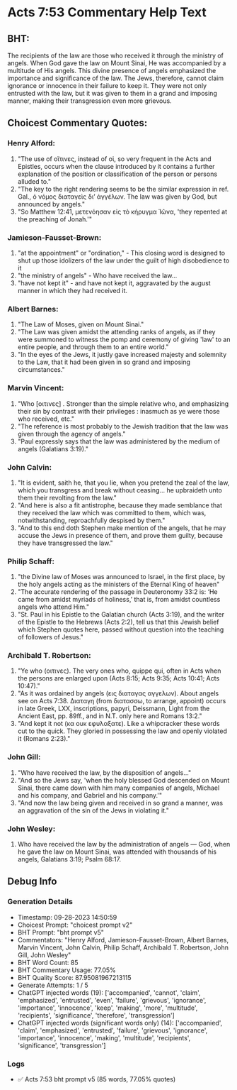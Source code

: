 # Acts 7:53 Commentary Help Text

## BHT:
The recipients of the law are those who received it through the ministry of angels. When God gave the law on Mount Sinai, He was accompanied by a multitude of His angels. This divine presence of angels emphasized the importance and significance of the law. The Jews, therefore, cannot claim ignorance or innocence in their failure to keep it. They were not only entrusted with the law, but it was given to them in a grand and imposing manner, making their transgression even more grievous.

## Choicest Commentary Quotes:
### Henry Alford:
1. "The use of οἵτινες, instead of οἱ, so very frequent in the Acts and Epistles, occurs when the clause introduced by it contains a further explanation of the position or classification of the person or persons alluded to."
2. "The key to the right rendering seems to be the similar expression in ref. Gal., ὁ νόμος διαταγεὶς διʼ ἀγγέλων. The law was given by God, but announced by angels."
3. "So Matthew 12:41, μετενόησαν εἰς τὸ κήρυγμα Ἰῶνα, 'they repented at the preaching of Jonah.'"

### Jamieson-Fausset-Brown:
1. "at the appointment" or "ordination," - This closing word is designed
to shut up those idolizers of the law under the guilt of high
disobedience to it
2. "the ministry of angels" - Who have received the law...
3. "have not kept it" - and have not kept it, aggravated by the august manner in which they had received it.

### Albert Barnes:
1. "The Law of Moses, given on Mount Sinai."
2. "The Law was given amidst the attending ranks of angels, as if they were summoned to witness the pomp and ceremony of giving 'law' to an entire people, and through them to an entire world."
3. "In the eyes of the Jews, it justly gave increased majesty and solemnity to the Law, that it had been given in so grand and imposing circumstances."

### Marvin Vincent:
1. "Who [οιτινες] . Stronger than the simple relative who, and emphasizing their sin by contrast with their privileges : inasmuch as ye were those who received, etc." 
2. "The reference is most probably to the Jewish tradition that the law was given through the agency of angels."
3. "Paul expressly says that the law was administered by the medium of angels (Galatians 3:19)."

### John Calvin:
1. "It is evident, saith he, that you lie, when you pretend the zeal of the law, which you transgress and break without ceasing... he upbraideth unto them their revolting from the law."
2. "And here is also a fit antistrophe, because they made semblance that they received the law which was committed to them, which was, notwithstanding, reproachfully despised by them."
3. "And to this end doth Stephen make mention of the angels, that he may accuse the Jews in presence of them, and prove them guilty, because they have transgressed the law."

### Philip Schaff:
1. "the Divine law of Moses was announced to Israel, in the first place, by the holy angels acting as the ministers of the Eternal King of heaven"
2. "The accurate rendering of the passage in Deuteronomy 33:2 is: ‘He came from amidst myriads of holiness,’ that is, from amidst countless angels who attend Him."
3. "St. Paul in his Epistle to the Galatian church (Acts 3:19), and the writer of the Epistle to the Hebrews (Acts 2:2), tell us that this Jewish belief which Stephen quotes here, passed without question into the teaching of followers of Jesus."

### Archibald T. Robertson:
1. "Ye who (οιτινες). The very ones who, quippe qui, often in Acts when the persons are enlarged upon (Acts 8:15; Acts 9:35; Acts 10:41; Acts 10:47)."
2. "As it was ordained by angels (εις διαταγας αγγελων). About angels see on Acts 7:38. Διαταγη (from διατασσω, to arrange, appoint) occurs in late Greek, LXX, inscriptions, papyri, Deissmann, Light from the Ancient East, pp. 89ff., and in N.T. only here and Romans 13:2."
3. "And kept it not (κα ουκ εφυλαξατε). Like a whipcracker these words cut to the quick. They gloried in possessing the law and openly violated it (Romans 2:23)."

### John Gill:
1. "Who have received the law, by the disposition of angels..."
2. "And so the Jews say, 'when the holy blessed God descended on Mount Sinai, there came down with him many companies of angels, Michael and his company, and Gabriel and his company.'"
3. "And now the law being given and received in so grand a manner, was an aggravation of the sin of the Jews in violating it."

### John Wesley:
1. Who have received the law by the administration of angels — God, when he gave the law on Mount Sinai, was attended with thousands of his angels, Galatians 3:19; Psalm 68:17.


## Debug Info
### Generation Details
- Timestamp: 09-28-2023 14:50:59
- Choicest Prompt: "choicest prompt v2"
- BHT Prompt: "bht prompt v5"
- Commentators: "Henry Alford, Jamieson-Fausset-Brown, Albert Barnes, Marvin Vincent, John Calvin, Philip Schaff, Archibald T. Robertson, John Gill, John Wesley"
- BHT Word Count: 85
- BHT Commentary Usage: 77.05%
- BHT Quality Score: 87.95081967213115
- Generate Attempts: 1 / 5
- ChatGPT injected words (19):
	['accompanied', 'cannot', 'claim', 'emphasized', 'entrusted', 'even', 'failure', 'grievous', 'ignorance', 'importance', 'innocence', 'keep', 'making', 'more', 'multitude', 'recipients', 'significance', 'therefore', 'transgression']
- ChatGPT injected words (significant words only) (14):
	['accompanied', 'claim', 'emphasized', 'entrusted', 'failure', 'grievous', 'ignorance', 'importance', 'innocence', 'making', 'multitude', 'recipients', 'significance', 'transgression']

### Logs
- ✅ Acts 7:53 bht prompt v5 (85 words, 77.05% quotes)